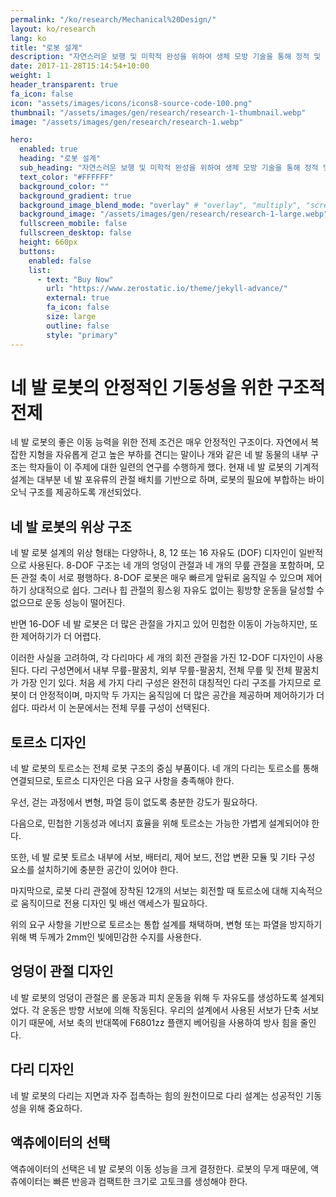 ```yaml
---
permalink: "/ko/research/Mechanical%20Design/"
layout: ko/research
lang: ko
title: "로봇 설계"
description: "자연스러운 보행 및 미학적 완성을 위하여 생체 모방 기술을 통해 정적 및 동적 구조 설계를 합니다."
date: 2017-11-28T15:14:54+10:00
weight: 1
header_transparent: true
fa_icon: false
icon: "assets/images/icons/icons8-source-code-100.png"
thumbnail: "/assets/images/gen/research/research-1-thumbnail.webp"
image: "/assets/images/gen/research/research-1.webp"

hero:
  enabled: true
  heading: "로봇 설계"
  sub_heading: "자연스러운 보행 및 미학적 완성을 위하여 생체 모방 기술을 통해 정적 및 동적 구조 설계를 합니다."
  text_color: "#FFFFFF"
  background_color: ""
  background_gradient: true
  background_image_blend_mode: "overlay" # "overlay", "multiply", "screen"
  background_image: "/assets/images/gen/research/research-1-large.webp"
  fullscreen_mobile: false
  fullscreen_desktop: false
  height: 660px
  buttons:
    enabled: false
    list:
      - text: "Buy Now"
        url: "https://www.zerostatic.io/theme/jekyll-advance/"
        external: true
        fa_icon: false
        size: large
        outline: false
        style: "primary"
---
```


# 네 발 로봇의 안정적인 기동성을 위한 구조적 전제

네 발 로봇의 좋은 이동 능력을 위한 전제 조건은 매우 안정적인 구조이다.
자연에서 복잡한 지형을 자유롭게 걷고 높은 부하를 견디는 말이나 개와 같은 네 발 동물의 내부 구조는 학자들이 이 주제에 대한 일련의 연구를 수행하게 했다.
현재 네 발 로봇의 기계적 설계는 대부분 네 발 포유류의 관절 배치를 기반으로 하며, 로봇의 필요에 부합하는 바이오닉 구조를 제공하도록 개선되었다.

## 네 발 로봇의 위상 구조

네 발 로봇 설계의 위상 형태는 다양하나, 8, 12 또는 16 자유도 (DOF) 디자인이 일반적으로 사용된다.
8-DOF 구조는 네 개의 엉덩이 관절과 네 개의 무릎 관절을 포함하며, 모든 관절 축이 서로 평행하다.
8-DOF 로봇은 매우 빠르게 앞뒤로 움직일 수 있으며 제어하기 상대적으로 쉽다. 그러나 힙 관절의 횡스윙 자유도 없이는 횡방향 운동을 달성할 수 없으므로 운동 성능이 떨어진다.

반면 16-DOF 네 발 로봇은 더 많은 관절을 가지고 있어 민첩한 이동이 가능하지만, 또한 제어하기가 더 어렵다.

이러한 사실을 고려하여, 각 다리마다 세 개의 회전 관절을 가진 12-DOF 디자인이 사용된다.
다리 구성면에서 내부 무릎-팔꿈치, 외부 무릎-팔꿈치, 전체 무릎 및 전체 팔꿈치가 가장 인기 있다.
처음 세 가지 다리 구성은 완전히 대칭적인 다리 구조를 가지므로 로봇이 더 안정적이며, 마지막 두 가지는 움직임에 더 많은 공간을 제공하며 제어하기가 더 쉽다.
따라서 이 논문에서는 전체 무릎 구성이 선택된다.

## 토르소 디자인
네 발 로봇의 토르소는 전체 로봇 구조의 중심 부품이다.
네 개의 다리는 토르소를 통해 연결되므로, 토르소 디자인은 다음 요구 사항을 충족해야 한다.

우선, 걷는 과정에서 변형, 파열 등이 없도록 충분한 강도가 필요하다.

다음으로, 민첩한 기동성과 에너지 효율을 위해 토르소는 가능한 가볍게 설계되어야 한다.

또한, 네 발 로봇 토르소 내부에 서보, 배터리, 제어 보드, 전압 변환 모듈 및 기타 구성 요소를 설치하기에 충분한 공간이 있어야 한다.

마지막으로, 로봇 다리 관절에 장착된 12개의 서보는 회전할 때 토르소에 대해 지속적으로 움직이므로 전용 디자인 및 배선 액세스가 필요하다.

위의 요구 사항을 기반으로 토르소는 통합 설계를 채택하며, 변형 또는 파열을 방지하기 위해 벽 두께가 2mm인 빛에민감한 수지를 사용한다.

## 엉덩이 관절 디자인
네 발 로봇의 엉덩이 관절은 롤 운동과 피치 운동을 위해 두 자유도를 생성하도록 설계되었다.
각 운동은 방향 서보에 의해 작동된다. 우리의 설계에서 사용된 서보가 단축 서보이기 때문에, 서보 축의 반대쪽에 F6801zz 플랜지 베어링을 사용하여 방사 힘을 줄인다.

## 다리 디자인
네 발 로봇의 다리는 지면과 자주 접촉하는 힘의 원천이므로 다리 설계는 성공적인 기동성을 위해 중요하다.

## 액츄에이터의 선택
액츄에이터의 선택은 네 발 로봇의 이동 성능을 크게 결정한다.
로봇의 무게 때문에, 액츄에이터는 빠른 반응과 컴팩트한 크기로 고토크를 생성해야 한다.
